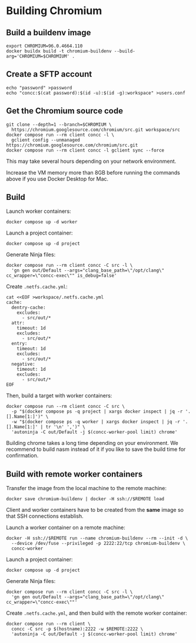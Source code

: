 # Building Chromium

## Build a buildenv image

```shell
export CHROMIUM=96.0.4664.110
docker buildx build -t chromium-buildenv --build-arg='CHROMIUM=$CHROMIUM' .
```

## Create a SFTP account

```shell
echo "password" >password
echo "concc:$(cat password):$(id -u):$(id -g):workspace" >users.conf
```

## Get the Chromium source code

```shell
git clone --depth=1 --branch=$CHROMIUM \
  https://chromium.googlesource.com/chromium/src.git workspace/src
docker compose run --rm client concc -l \
  gclient config --unmanaged https://chromium.googlesource.com/chromium/src.git
docker compose run --rm client concc -l gclient sync --force
```

This may take several hours depending on your network environment.

Increase the VM memory more than 8GB before running the commands above if you
use Docker Desktop for Mac.

## Build

Launch worker containers:

```shell
docker compose up -d worker
```

Launch a project container:

```shell
docker compose up -d project
```

Generate Ninja files:

```shell
docker compose run --rm client concc -C src -l \
  'gn gen out/Default --args="clang_base_path=\"/opt/clang\" cc_wrapper=\"concc-exec\"" is_debug=false'
```

Create `.netfs.cache.yml`:

```shell
cat <<EOF >workspace/.netfs.cache.yml
cache:
  dentry-cache:
    excludes:
      - src/out/*
  attr:
    timeout: 1d
    excludes:
      - src/out/*
  entry:
    timeout: 1d
    excludes:
      - src/out/*
  negative:
    timeout: 1d
    excludes:
      - src/out/*
EOF
```

Then, build a target with worker containers:

```shell
docker compose run --rm client concc -C src \
  -p "$(docker compose ps -q project | xargs docker inspect | jq -r '.[].Name[1:]')" \
  -w "$(docker compose ps -q worker | xargs docker inspect | jq -r '.[].Name[1:]' | tr '\n' ',')" \
  'autoninja -C out/Default -j $(concc-worker-pool limit) chrome'
```

Building chrome takes a long time depending on your environment.  We recommend to build nasm
instead of it if you like to save the build time for confirmation.

## Build with remote worker containers

Transfer the image from the local machine to the remote machine:

```shell
docker save chromium-buildenv | docker -H ssh://$REMOTE load
```

Client and worker containers have to be created from the **same** image so that SSH connections establish.

Launch a worker container on a remote machine:

```shell
docker -H ssh://$REMOTE run --name chromium-buildenv --rm --init -d \
  --device /dev/fuse --privileged -p 2222:22/tcp chromium-buildenv \
  concc-worker
```

Launch a project container:

```shell
docker compose up -d project
```

Generate Ninja files:

```shell
docker compose run --rm client concc -C src -l \
  'gn gen out/Default --args="clang_base_path=\"/opt/clang\" cc_wrapper=\"concc-exec\""'
```

Create `.netfs.cache.yml`, and then build with the remote worker container:

```shell
docker compose run --rm client \
  concc -C src -p $(hostname):2222 -w $REMOTE:2222 \
  'autoninja -C out/Default -j $(concc-worker-pool limit) chrome'
```
